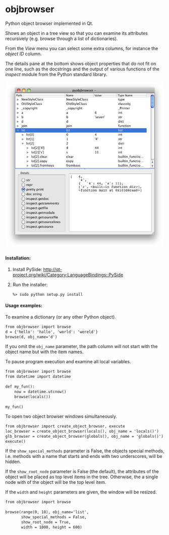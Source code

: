 objbrowser
==========

Python object browser implemented in Qt.

Shows an object in a tree view so that you can examine its attributes
recursively (e.g. browse through a list of dictionaries).

From the _View_ menu you can select some extra columns, for instance the 
_object ID_ column.

The details pane at the bottom shows object properties that do not fit
on one line, such as the docstrings and the output of various functions 
of the _inspect_ module from the Python standard library.


![objbrowser screen shot](screen_shot.png)

#### Installation:

1.	Install PySide:
	http://qt-project.org/wiki/Category:LanguageBindings::PySide
	
2.	Run the installer:

		%> sudo python setup.py install
	
#### Usage examples:
	
To examine a dictionary (or any other Python object).

	from objbrowser import browse
	d = {'hello': 'hallo', 'world': 'wereld'} 
	browse(d, obj_name='d')

If you omit the `obj_name` parameter, the path column will not 
start with the object name but with the item names. 
 
To pause program execution and examine all local variables.
 
	from objbrowser import browse
	from datetime import datetime
	
	def my_fun():
	    now = datetime.utcnow()
	    browse(locals())
	
	my_fun()
		
To open two object browser windows simultaneously.

	from objbrowser import create_object_browser, execute
	loc_browser = create_object_browser(locals(), obj_name = 'locals()')
	glb_browser = create_object_browser(globals(), obj_name = 'globals()')
	execute()

If the `show_special_methods` parameter is False, the objects special methods, 
i.e. methods with a name that starts and ends with two underscores, will be hidden.

If the `show_root_node` parameter is False (the default), the attributes of the object
will be placed as top level items in the tree. Otherwise, the a single node with of
the object will be the top level item.

If the `width` and `height` parameters are given, the window will be resized. 

	from objbrowser import browse

	browse(range(0, 10), obj_name='list', 
    	   show_special_methods = False,
    	   show_root_node = True, 
       	   width = 1000, height = 600) 
       

		
